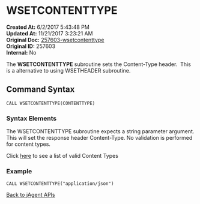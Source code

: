 # WSETCONTENTTYPE

**Created At:** 6/2/2017 5:43:48 PM  
**Updated At:** 11/21/2017 3:23:21 AM  
**Original Doc:** [257603-wsetcontenttype](https://docs.jbase.com/34473-docs/257603-wsetcontenttype)  
**Original ID:** 257603  
**Internal:** No  

The **WSETCONTENTTYPE** subroutine sets the Content-Type header.  This is a alternative to using WSETHEADER subroutine.

## Command Syntax

```
CALL WSETCONTENTTYPE(CONTENTTYPE)
```

### Syntax Elements

The WSETCONTENTTYPE subroutine expects a string parameter argument. This will set the response header Content-Type. No validation is performed for content types.

Click [here](https://developer.mozilla.org/en-US/docs/Web/HTTP/Headers/Content-Type "Mozilla documentation") to see a list of valid Content Types

### Example

```
CALL WSETCONTENTTYPE("application/json")
```

[Back to jAgent APIs](./../README.md)